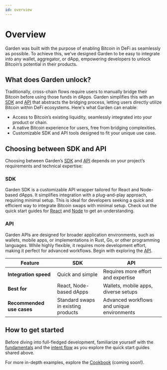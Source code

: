 ```yaml
---
id: overview
---
```


# Overview

Garden was built with the purpose of enabling Bitcoin in DeFi as seamlessly as possible. To achieve this, we’ve designed Garden to be easy to integrate into any wallet, aggregator, or dApp, empowering developers to unlock Bitcoin’s potential in their products.

## What does Garden unlock?

Traditionally, cross-chain flows require users to manually bridge their Bitcoin before using those funds in dApps. Garden simplifies this with an [SDK](./sdk/Sdk.md) and [API](./api/GardenAPI.md) that abstracts the bridging process, letting users directly utilize Bitcoin within DeFi ecosystems. Here's what Garden can enable:

- Access to Bitcoin’s existing liquidity, seamlessly integrated into your product or chain.
- A native Bitcoin experience for users, free from bridging complexities.
- Customizable SDK and API tools designed to fit your unique use case.

## Choosing between SDK and API

Choosing between Garden’s [SDK](./sdk/Sdk.md) and [API](./api/GardenAPI.md) depends on your project’s requirements and technical expertise:

### SDK

Garden SDK is a customizable API wrapper tailored for React and Node-based dApps. It simplifies integration with a plug-and-play approach, requiring minimal setup. This is ideal for developers seeking a quick and efficient way to integrate Bitcoin swaps with minimal setup. Check out the quick start guides for [React](./sdk/react/Quickstart.mdx) and [Node](./sdk/nodejs/Quickstart.md) to get an understanding.

### API

Garden APIs are designed for broader application environments, such as wallets, mobile apps, or implementations in Rust, Go, or other programming languages. While highly flexible, it requires more development effort, making it perfect for advanced workflows. Begin with exploring the [API](./api/GardenAPI.md).

| **Feature**            | **SDK**                     | **API**                              |
|-------------------------|-----------------------------|--------------------------------------|
| **Integration speed**   | Quick and simple            | Requires more effort and expertise   |
| **Best for**            | React, Node-based dApps     | Wallets, mobile apps, diverse setups |
| **Recommended use cases** | Standard swaps in existing products | Advanced workflows and unique environments |

## How to get started

Before diving into full-fledged development, familiarize yourself with the [fundamentals](../home/fundamentals/introduction/Introduction.md) and the [intent flow](../home/fundamentals/how-it-works/IntentFlow.md) as you explore the quick start guides shared above.

For more in-depth examples, explore the [Cookbook](./cookbook/Cookbook.md) (coming soon!).
